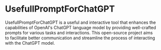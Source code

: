 # UsefullPromptForChatGPT
UsefullPromptForChatGPT is a useful and interactive tool that enhances the capabilities of OpenAI's ChatGPT language model by providing well-crafted prompts for various tasks and interactions. This open-source project aims to facilitate better communication and streamline the process of interacting with the ChatGPT model.

